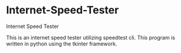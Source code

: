 # Internet-Speed-Tester
Internet Speed Tester

This is an internet speed tester utilizing speedtest cli. This program is written in python using the tkinter framework.
